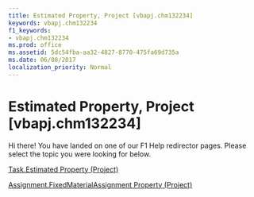 ```yaml
---
title: Estimated Property, Project [vbapj.chm132234]
keywords: vbapj.chm132234
f1_keywords:
- vbapj.chm132234
ms.prod: office
ms.assetid: 5dc54fba-aa32-4827-8770-475fa69d735a
ms.date: 06/08/2017
localization_priority: Normal
---
```



# Estimated Property, Project [vbapj.chm132234]

Hi there! You have landed on one of our F1 Help redirector pages. Please select the topic you were looking for below.

[Task.Estimated Property (Project)](http://msdn.microsoft.com/library/d6fb8a45-8ccf-b1ed-06d5-2855ac2abb46%28Office.15%29.aspx)

[Assignment.FixedMaterialAssignment Property (Project)](http://msdn.microsoft.com/library/16593466-1d5e-27b3-110d-e5cfeb165355%28Office.15%29.aspx)


